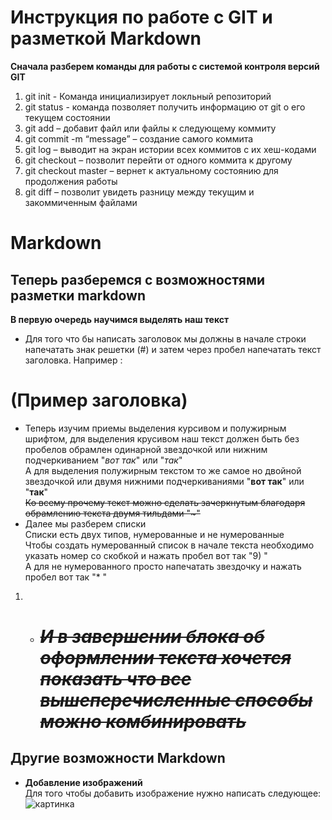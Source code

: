 # Инструкция по работе с GIT и разметкой Markdown  
**Сначала разберем команды для работы с системой контроля версий GIT**  
1) git init - Команда инициализирует локльный репозиторий  
2) git status - команда позволяет получить информацию от git о его текущем состоянии  
3) git add – добавит файл или файлы к следующему коммиту  
4) git commit -m “message” – создание самого коммита  
5) git log – выводит на экран истории всех коммитов с их хеш-кодами  
6) git checkout – позволит перейти от одного коммита к другому  
7) git checkout master – вернет к актуальному состоянию для продолжения работы  
8) git diff – позволит увидеть разницу между текущим и закоммиченным файлами  
# Markdown
## Теперь разберемся с возможностями разметки markdown  
**В первую очередь научимся выделять наш текст**  
* Для того что бы написать заголовок мы должны в начале строки напечатать знак решетки (#) и затем через пробел напечатать текст заголовка. Например : 
# (Пример заголовка)  
* Теперь изучим приемы выделения курсивом и полужирным шрифтом, для выделения крусивом наш текст должен быть без пробелов обрамлен одинарной звездочкой или нижним подчеркиванием "*вот так*" или "_так_"  
А для выделения полужирным текстом то же самое но двойной звездочкой или двумя нижними подчеркиваниями "**вот так**" или "__так__"  
~~Ко всему прочему текст можно сделать зачеркнутым благодаря обрамлению текста двумя тильдами "~"~~
* Далее мы разберем списки  
Списки есть двух типов, нумерованные и не нумерованные  
Чтобы создать нумерованный список в начале текста необходимо указать номер со скобкой и нажать пробел вот так "9) "  
А для не нумерованного просто напечатать звездочку и нажать пробел вот так "* "
1) * # ~~***И в завершении блока об оформлении текста хочется показать что все вышеперечисленные способы можно комбинировать***~~  
## Другие возможности Markdown  
* **Добавление изображений**  
Для того чтобы добавить изображение нужно написать следующее:  
![картинка](photo.jpg)




